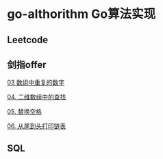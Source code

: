# go-althorithm Go算法实现



## Leetcode

## 剑指offer

[03 数组中重复的数字](./offer/03.md )

[04. 二维数组中的查找](./offer/04.md)

[05. 替换空格](./offer/05.md)

[06. 从尾到头打印链表](./offer/06.md)

## SQL

